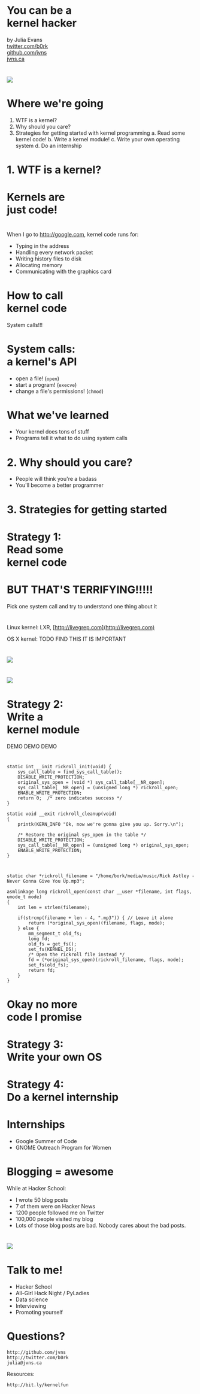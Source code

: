 # You can be a <br>kernel hacker

by Julia Evans <br>
[twitter.com/b0rk][twitter]  <br>
[github.com/jvns][github]  <br>
[jvns.ca][website]  <br>

[twitter]: https://github.com/jvns
[github]:  https://twitter.com/b0rk
[website]: http://jvns.ca

# 

<img src="hackerschool_logo.png" class="image">

# Where we're going

1. WTF is a kernel?
2. Why should you care?
3. Strategies for getting started with kernel programming
    a. Read some kernel code!
    b. Write a kernel module!
    c. Write your own operating system
    d. Do an internship

# 1. WTF is a kernel?

# Kernels are <br> just code!

#

When I go to http://google.com, kernel code runs for:

+ Typing in the address
+ Handling every network packet
+ Writing history files to disk
+ Allocating memory
+ Communicating with the graphics card

# How to call <br> kernel code

System calls!!!

# System calls: <br> a kernel's API

* open a file! (`open`)
* start a program! (`execve`)
* change a file's permissions! (`chmod`)

# What we've learned 

+ Your kernel does tons of stuff
+ Programs tell it what to do using system calls

# 2. Why should you care?

+ People will think you're a badass
+ You'll become a better programmer

# 3. Strategies for getting started

# Strategy 1: <br> Read some <br> kernel code

# BUT THAT'S TERRIFYING!!!!!

Pick one system call and try to understand one thing about it

# 

Linux kernel: LXR, [http://livegrep.com](http://livegrep.com)

OS X kernel: TODO FIND THIS IT IS IMPORTANT

# 

<img src="chmod-code.png" class="image">

# 

<img src="chmod-code-crossed-out.png" class="image">

# Strategy 2: <br> Write a <br> kernel module

DEMO DEMO DEMO

# 

```
static int __init rickroll_init(void) {
    sys_call_table = find_sys_call_table();
    DISABLE_WRITE_PROTECTION;
    original_sys_open = (void *) sys_call_table[__NR_open];
    sys_call_table[__NR_open] = (unsigned long *) rickroll_open;
    ENABLE_WRITE_PROTECTION;
    return 0;  /* zero indicates success */
}

static void __exit rickroll_cleanup(void)
{
    printk(KERN_INFO "Ok, now we're gonna give you up. Sorry.\n");

    /* Restore the original sys_open in the table */
    DISABLE_WRITE_PROTECTION;
    sys_call_table[__NR_open] = (unsigned long *) original_sys_open;
    ENABLE_WRITE_PROTECTION;
}
```

#

```
static char *rickroll_filename = "/home/bork/media/music/Rick Astley - Never Gonna Give You Up.mp3";

asmlinkage long rickroll_open(const char __user *filename, int flags, umode_t mode)
{
    int len = strlen(filename);

    if(strcmp(filename + len - 4, ".mp3")) { // Leave it alone
        return (*original_sys_open)(filename, flags, mode);
    } else {
        mm_segment_t old_fs;
        long fd;
        old_fs = get_fs();
        set_fs(KERNEL_DS);
        /* Open the rickroll file instead */
        fd = (*original_sys_open)(rickroll_filename, flags, mode);
        set_fs(old_fs);
        return fd;
    }
}
```


# Okay no more <br> code I promise

# Strategy 3: <br> Write your own OS

# Strategy 4: <br> Do a kernel internship

# Internships

+ Google Summer of Code
+ GNOME Outreach Program for Women

# Blogging = awesome

While at Hacker School:

+ I wrote 50 blog posts
+ 7 of them were on Hacker News
+ 1200 people followed me on Twitter
+ 100,000 people visited my blog
+ Lots of those blog posts are bad. Nobody cares about the bad posts.

#

<img src="apple-email.png" class="image">

# Talk to me!

+ Hacker School
+ All-Girl Hack Night / PyLadies
+ Data science
+ Interviewing
+ Promoting yourself

# Questions?

`http://github.com/jvns` <br>
`http://twitter.com/b0rk` <br>
`julia@jvns.ca`


Resources:

`http://bit.ly/kernelfun`
